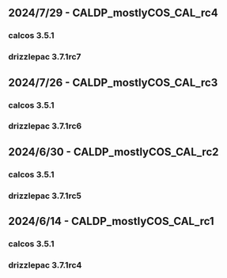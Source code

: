 ## 2024/7/29 - CALDP_mostlyCOS_CAL_rc4
### calcos 3.5.1
### drizzlepac 3.7.1rc7

## 2024/7/26 - CALDP_mostlyCOS_CAL_rc3
### calcos 3.5.1
### drizzlepac 3.7.1rc6

## 2024/6/30 - CALDP_mostlyCOS_CAL_rc2
### calcos 3.5.1
### drizzlepac 3.7.1rc5

## 2024/6/14 - CALDP_mostlyCOS_CAL_rc1
### calcos 3.5.1
### drizzlepac 3.7.1rc4

